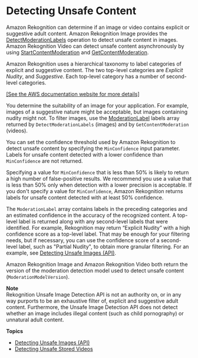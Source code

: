 # Detecting Unsafe Content<a name="moderation"></a>

Amazon Rekognition can determine if an image or video contains explicit or suggestive adult content\. Amazon Rekognition Image provides the [DetectModerationLabels](API_DetectModerationLabels.md) operation to detect unsafe content in images\. Amazon Rekognition Video can detect unsafe content asynchronously by using [StartContentModeration](API_StartContentModeration.md) and [GetContentModeration](API_GetContentModeration.md)\.

Amazon Rekognition uses a hierarchical taxonomy to label categories of explicit and suggestive content\. The two top\-level categories are *Explicit Nudity*, and *Suggestive*\. Each top\-level category has a number of second\-level categories\. 

[\[See the AWS documentation website for more details\]](http://docs.aws.amazon.com/rekognition/latest/dg/moderation.html)

You determine the suitability of an image for your application\. For example, images of a suggestive nature might be acceptable, but images containing nudity might not\. To filter images, use the [ModerationLabel](API_ModerationLabel.md) labels array returned by `DetectModerationLabels` \(images\) and by `GetContentModeration` \(videos\)\.

You can set the confidence threshold used by Amazon Rekognition to detect unsafe content by specifying the `MinConfidence` input parameter\. Labels for unsafe content detected with a lower confidence than `MinConfidence` are not returned\.

Specifying a value for `MinConfidence` that is less than 50% is likely to return a high number of false\-positive results\. We recommend you use a value that is less than 50% only when detection with a lower precision is acceptable\. If you don't specify a value for `MinConfidence`, Amazon Rekognition returns labels for unsafe content detected with at least 50% confidence\. 

The `ModerationLabel` array contains labels in the preceding categories and an estimated confidence in the accuracy of the recognized content\. A top\-level label is returned along with any second\-level labels that were identified\. For example, Rekognition may return “Explicit Nudity” with a high confidence score as a top\-level label\. That may be enough for your filtering needs, but if necessary, you can use the confidence score of a second\-level label, such as "Partial Nudity", to obtain more granular filtering\. For an example, see [Detecting Unsafe Images \(API\)](procedure-moderate-images.md)\.

Amazon Rekognition Image and Amazon Rekognition Video both return the version of the moderation detection model used to detect unsafe content \(`ModerationModelVersion`\)\. 

**Note**  
Rekognition Unsafe Image Detection API is not an authority on, or in any way purports to be an exhaustive filter of, explicit and suggestive adult content\. Furthermore, the Unsafe Image Detection API does not detect whether an image includes illegal content \(such as child pornography\) or unnatural adult content\.

**Topics**
+ [Detecting Unsafe Images \(API\)](procedure-moderate-images.md)
+ [Detecting Unsafe Stored Videos](procedure-moderate-videos.md)